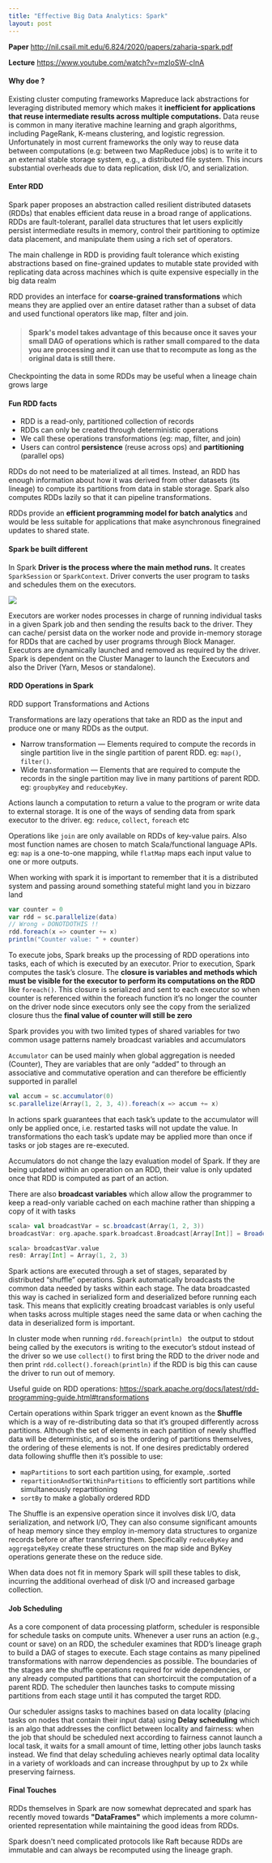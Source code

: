 ```yaml
---
title: "Effective Big Data Analytics: Spark"
layout: post
---
```


**Paper** <http://nil.csail.mit.edu/6.824/2020/papers/zaharia-spark.pdf>

**Lecture** <https://www.youtube.com/watch?v=mzIoSW-cInA>


#### Why doe ?

Existing cluster computing frameworks Mapreduce lack abstractions for leveraging distributed memory which makes it **inefficient for applications that reuse intermediate results across multiple computations.** Data reuse is common in many iterative machine learning and graph algorithms, including PageRank, K-means clustering, and logistic regression. Unfortunately in most current frameworks the only way to reuse data between computations (e.g: between two MapReduce jobs) is to write it to an external stable storage system, e.g., a distributed file system. This incurs substantial overheads due to data replication, disk I/O, and serialization.


#### Enter RDD

Spark paper proposes an abstraction called resilient distributed datasets (RDDs) that enables efficient
data reuse in a broad range of applications. RDDs are fault-tolerant, parallel data structures that let users explicitly persist intermediate results in memory, control their partitioning to optimize data placement, and manipulate them using a rich set of operators.

The main challenge in RDD is providing fault tolerance which existing abstractions based on fine-grained updates to mutable state provided with replicating data across machines which is quite expensive especially in the big data realm

RDD provides an interface for **coarse-grained transformations** which means they are applied over an entire dataset
rather than a subset of data and used functional operators like map, filter and join.

> #### Spark's model takes advantage of this because once it saves your small DAG of operations which is rather small compared to the data you are processing and it can use that to recompute as long as the original data is still there.

Checkpointing the data in some RDDs may be useful when a lineage chain grows large

#### Fun RDD facts

- RDD is a read-only, partitioned collection of records
- RDDs can only be created through deterministic operations
- We call these operations transformations (eg: map, filter, and join)
- Users can control **persistence** (reuse across ops) and **partitioning** (parallel ops)

RDDs do not need to be materialized at all times. Instead, an RDD has enough information about how it was
derived from other datasets (its lineage) to compute its partitions from data in stable storage. Spark also computes
RDDs lazily so that it can pipeline transformations.

RDDs provide an **efficient programming model for batch analytics** and would be less suitable for applications that make asynchronous finegrained updates to shared state.


#### Spark be built different

In Spark **Driver is the process where the main method runs.** It creates `SparkSession` or `SparkContext`. Driver converts the user program to tasks and schedules them on the executors.

![](https://i2.wp.com/blog.knoldus.com/wp-content/uploads/2019/12/Image-1-1.png?w=810&ssl=1)

Executors are worker nodes processes in charge of running individual tasks in a given Spark job and then sending the results back to the driver. They can cache/ persist data on the worker node and provide in-memory storage for RDDs that are cached by user programs through Block Manager. Executors are dynamically launched and removed as required by the driver. Spark is dependent on the Cluster Manager to launch the Executors and also the Driver (Yarn, Mesos or standalone).


#### RDD Operations in Spark

RDD support Transformations and Actions

Transformations are lazy operations that take an RDD as the input and produce one or many RDDs as the output.

- Narrow transformation — Elements required to compute the records in single partition live in the single partition of parent RDD. eg: `map()`, `filter()`.
- Wide transformation — Elements that are required to compute the records in the single partition may live in many partitions of parent RDD. eg: `groupbyKey` and `reducebyKey`.

Actions launch a computation to return a value to the program or write data to external storage. It is one of the ways of sending data from spark executor to the driver. eg: `reduce`, `collect`, `foreach` etc

Operations like `join` are only available on RDDs of key-value pairs. Also most function names are chosen to match Scala/functional language APIs. eg: `map` is a one-to-one mapping, while `flatMap` maps each input value to one or more outputs.

When working with spark it is important to remember that it is a distributed system and passing around something stateful might land you in bizzaro land

```scala
var counter = 0
var rdd = sc.parallelize(data)
// Wrong 💀 DONOTDOTHIS !!
rdd.foreach(x => counter += x)
println("Counter value: " + counter)
```

To execute jobs, Spark breaks up the processing of RDD operations into tasks, each of which is executed by an executor. Prior to execution, Spark computes the task’s closure. The **closure is variables and methods which must be visible for the executor to perform its computations on the RDD** like `foreach()`. This closure is serialized and sent to each executor so when counter is referenced within the foreach function it’s no longer the counter on the driver node since executors only see the copy from the serialized closure thus the **final value of counter will still be zero**

Spark provides you with two limited types of shared variables for two common usage patterns namely broadcast variables and accumulators

`Accumulator` can be used mainly when global aggregation is needed (Counter), They are variables that are only “added” to through an associative and commutative operation and can therefore be efficiently supported in parallel

```scala
val accum = sc.accumulator(0) 
sc.parallelize(Array(1, 2, 3, 4)).foreach(x => accum += x)
```

In actions spark guarantees that each task’s update to the accumulator will only be applied once, i.e. restarted tasks will not update the value. In transformations tho each task’s update may be applied more than once if tasks or job stages are re-executed.

Accumulators do not change the lazy evaluation model of Spark. If they are being updated within an operation on an RDD, their value is only updated once that RDD is computed as part of an action.


There are also **broadcast variables** which allow allow the programmer to keep a read-only variable cached on each machine rather than shipping a copy of it with tasks 
```scala
scala> val broadcastVar = sc.broadcast(Array(1, 2, 3))
broadcastVar: org.apache.spark.broadcast.Broadcast[Array[Int]] = Broadcast(0)

scala> broadcastVar.value
res0: Array[Int] = Array(1, 2, 3)
```

Spark actions are executed through a set of stages, separated by distributed “shuffle” operations. Spark automatically broadcasts the common data needed by tasks within each stage. The data broadcasted this way is cached in serialized form and deserialized before running each task. This means that explicitly creating broadcast variables is only useful when tasks across multiple stages need the same data or when caching the data in deserialized form is important.


In cluster mode when running `rdd.foreach(println) ` the output to stdout being called by the executors is writing to the executor’s stdout instead of the driver so we use `collect()` to first bring the RDD to the driver node and then print `rdd.collect().foreach(println)` if the RDD is big this can cause the driver to run out of memory.

Useful guide on RDD operations: <https://spark.apache.org/docs/latest/rdd-programming-guide.html#transformations>

Certain operations within Spark trigger an event known as the **Shuffle** which is a way of re-distributing data so that it’s grouped differently across partitions. Although the set of elements in each partition of newly shuffled data will be deterministic, and so is the ordering of partitions themselves, the ordering of these elements is not. If one desires predictably ordered data following shuffle then it’s possible to use:

- `mapPartitions` to sort each partition using, for example, .sorted
- `repartitionAndSortWithinPartitions` to efficiently sort partitions while simultaneously repartitioning
- `sortBy` to make a globally ordered RDD

The Shuffle is an expensive operation since it involves disk I/O, data serialization, and network I/O, They can also consume significant amounts of heap memory since they employ in-memory data structures to organize records before or after transferring them. Specifically `reduceByKey` and `aggregateByKey` create these structures on the map side and ByKey operations generate these on the reduce side.

When data does not fit in memory Spark will spill these tables to disk, incurring the additional overhead of disk I/O and increased garbage collection.


#### Job Scheduling

As a core component of data processing platform, scheduler is responsible for schedule tasks on compute units. Whenever a user runs an action (e.g., count or save) on an RDD, the scheduler examines that RDD’s lineage graph to build a DAG of stages to execute. Each stage contains as many pipelined transformations with narrow
dependencies as possible. The boundaries of the stages are the shuffle operations required for wide dependencies, or any already computed partitions that can shortcircuit the computation of a parent RDD. The scheduler
then launches tasks to compute missing partitions from each stage until it has computed the target RDD.

Our scheduler assigns tasks to machines based on data locality (placing tasks on nodes that contain
their input data) using **Delay scheduling** which is an algo that addresses the conflict between locality and fairness:  when the job that should be scheduled next according to fairness cannot launch a local task, it waits for a small amount of time, letting other jobs launch tasks instead. We find that delay scheduling achieves nearly optimal data locality in a variety of workloads and can increase throughput by up to 2x while preserving fairness.

#### Final Touches

RDDs themselves in Spark are now somewhat deprecated and spark has recently moved towards  **"DataFrames"**
which implements a more column-oriented representation while maintaining the good ideas from RDDs.

Spark doesn't need complicated protocols like Raft because RDDs are immutable and can always be recomputed using the lineage graph.

